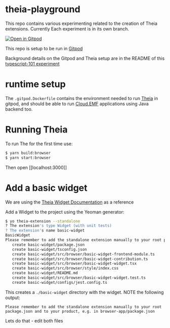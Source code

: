 # theia-playground
This repo contains various experimenting related to the creation of Theia extensions. 
Currently Each experiment is in its own branch.

[![Open in Gitpod](https://gitpod.io/button/open-in-gitpod.svg)](https://gitpod.io/#https://github.com/metadatadriven/theia-playground.git)

This repo is setup to be run in [Gitpod](https://www.gitpod.io/)

Background details on the Gitpod and Theia setup are in the README of this [typescript-101 experiment](https://github.com/metadatadriven/typescript-101/tree/experiment/smalcolm/theia-blueprint)

# runtime setup

The `.gitpod.Dockerfile` contains the environment needed to run [Theia](https://theia-ide.org/) in gitpod, and should be able to run [Cloud.EMF](https://eclipse.dev/emfcloud/) applications using Java backend too.

# Running Theia

 To run The for the first time use:
 ```sh
 $ yarn build:browser
 $ yarn start:browser
 ```
Then open [[localhost:3000]] 

# Add a basic widget

We are using the [Theia Widget Documentation](https://theia-ide.org/docs/widgets/) as a reference

Add a Widget to the project using the Yeoman generator:
```sh
$ yo theia-extension --standalone
? The extension's type Widget (with unit tests)
? The extension's name basic-widget
BasicWidget
Please remember to add the standalone extension manually to your root package.json and to your product, e.g. in browser-app/package.json
   create basic-widget/package.json
   create basic-widget/tsconfig.json
   create basic-widget/src/browser/basic-widget-frontend-module.ts
   create basic-widget/src/browser/basic-widget-contribution.ts
   create basic-widget/src/browser/basic-widget-widget.tsx
   create basic-widget/src/browser/style/index.css
   create basic-widget/README.md
   create basic-widget/src/browser/basic-widget-widget.test.ts
   create basic-widget/configs/jest.config.ts
```

This creates a `./basic-widget` directory with the widget. NOTE the following output:
```
Please remember to add the standalone extension manually to your root package.json and to your product, e.g. in browser-app/package.json
```

Lets do that - edit both files